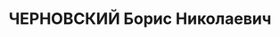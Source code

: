---
title: ЧЕРНОВСКИЙ Борис Николаевич
description: "Род. в 1904, г. Санкт-Петербург, русский, б/п. Проживал: г. Ленинград,\
  \ В. О., 14-я линия, д. 19, кв. 89. Студент Ленинградского Индустриального института\
  \ \n  Арестован 04.02.1935. Обв. по ст. 58-10, 11. Приговор: тройка при УНКВД по\
  \ Ленинградской обл., 05.02.1935 – 4 года ссылки в Дудинку Красноярского края. \n\
  \  Реабилитирован президиумом Ленинградского городского суда 02.06.1956"
---